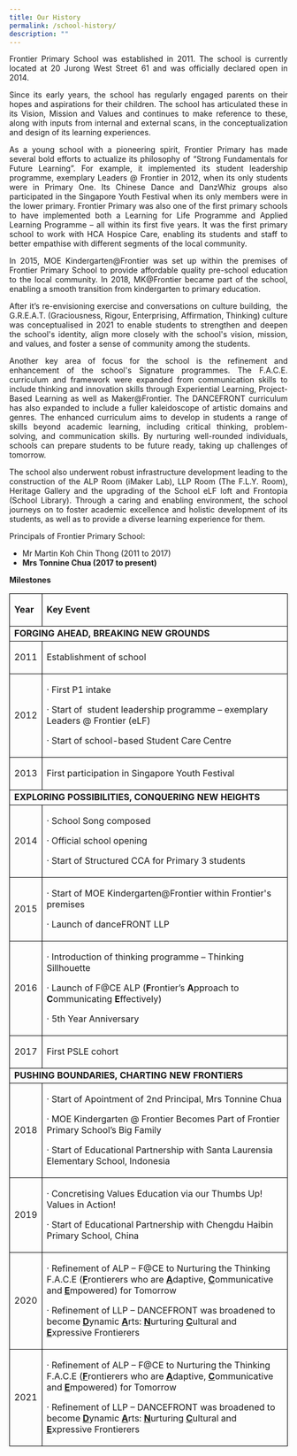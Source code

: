 ```yaml
---
title: Our History
permalink: /school-history/
description: ""
---
```

<p style="text-align: justify;">Frontier Primary School was established in 2011. The school is currently located at 20 Jurong West Street 61 and was officially declared open in 2014.</p>
<p style="text-align: justify;">Since its early years, the school has regularly engaged parents on their hopes and aspirations for their children. The school has articulated these in its Vision, Mission and Values and continues to make reference to these, along with inputs from internal and external scans, in the conceptualization and design of its learning experiences.</p>
<p style="text-align: justify;">As a young school with a pioneering spirit, Frontier Primary has made several bold efforts to actualize its philosophy of “Strong Fundamentals for Future Learning”. For example, it implemented its student leadership programme, exemplary Leaders @ Frontier in 2012, when its only students were in Primary One. Its Chinese Dance and DanzWhiz groups also participated in the Singapore Youth Festival when its only members were in the lower primary. Frontier Primary was also one of the first primary schools to have implemented both a Learning for Life Programme and Applied Learning Programme – all within its first five years. It was the first primary school to work with HCA Hospice Care, enabling its students and staff to better empathise with different segments of the local community.</p>
<p style="text-align: justify;">In 2015, MOE Kindergarten@Frontier was set up within the premises of Frontier Primary School to provide affordable quality pre-school education to the local community. In 2018, MK@Frontier became part of the school, enabling a smooth transition from kindergarten to primary education.</p>
<p style="text-align: justify;">After it’s re-envisioning exercise and conversations on culture building,&nbsp; the G.R.E.A.T. (Graciousness, Rigour, Enterprising, Affirmation, Thinking) culture was conceptualised in 2021 to enable students to strengthen and deepen the school's identity, align more closely with the school's vision, mission, and values, and foster a sense of community among the students.</p>
<p style="text-align: justify;">Another key area of focus for the school is the refinement and enhancement of the school's Signature programmes. The F.A.C.E. curriculum and framework were expanded from communication skills to include thinking and innovation skills through Experiential Learning, Project-Based Learning as well as Maker@Frontier. The DANCEFRONT curriculum has also expanded to include a fuller kaleidoscope of artistic domains and genres. The enhanced curriculum aims to develop in students a range of skills beyond academic learning, including critical thinking, problem-solving, and communication skills. By nurturing well-rounded individuals, schools can prepare students to be future ready, taking up challenges of tomorrow.</p>
<p style="text-align: justify;">The school also underwent robust infrastructure development leading to the construction of the ALP Room (iMaker Lab), LLP Room (The F.L.Y. Room), Heritage Gallery and the upgrading of the School eLF loft and Frontopia (School Library). Through a caring and enabling environment, the school journeys on to foster academic excellence and holistic development of its students, as well as to provide a diverse learning experience for them.</p>
<p>Principals of Frontier Primary School:</p>
<ul>
<li>Mr Martin Koh Chin Thong (2011 to 2017)</li>
<li><strong>Mrs Tonnine Chua (2017 to present)</strong></li>
</ul>
<p><strong>Milestones</strong></p>
<table style="border:&quot;1px">
<tbody>
<tr>
<td style="border:1px solid black;">
<p><strong>Year</strong></p>
</td>
<td style="border:1px solid black;">
<p><strong>Key Event</strong></p>
</td>
</tr>
<tr>
<td colspan="2" style="border:1px solid black;"><strong>FORGING AHEAD, BREAKING NEW GROUNDS</strong></td>
</tr>
<tr>
<td style="border:1px solid black;">
<p>2011</p>
</td>
<td style="border:1px solid black;">
<p>Establishment of school</p>
</td>
</tr>
<tr>
<td style="border:1px solid black;">
<p>2012</p>
</td>
<td style="border:1px solid black;">
<p>·&nbsp;First P1 intake</p>
<p>·&nbsp;Start of &nbsp;student leadership programme – exemplary Leaders @ Frontier (eLF)</p>
<p>·&nbsp;Start of school-based Student Care Centre</p>
</td>
</tr>
<tr>
<td style="border:1px solid black;">
<p>2013</p>
</td>
<td style="border:1px solid black;">
<p>First participation in Singapore Youth Festival</p>
</td>
</tr>
<tr>
<td colspan="2" style="border:1px solid black;"><strong>EXPLORING POSSIBILITIES, CONQUERING NEW HEIGHTS</strong></td>
</tr>
<tr>
<td style="border:1px solid black;">
<p>2014</p>
</td>
<td style="border:1px solid black;">
<p>·&nbsp;School Song composed</p>
<p>·&nbsp;Official school opening</p>
<p>·&nbsp;Start of Structured CCA for Primary 3 students</p>
</td>
</tr>
<tr>
<td style="border:1px solid black;">
<p>2015</p>
</td>
<td style="border:1px solid black;">
<p>·&nbsp;Start of MOE Kindergarten@Frontier within Frontier's premises</p>
<p>·&nbsp;Launch of danceFRONT LLP</p>
</td>
</tr>
<tr>
<td style="border:1px solid black;">
<p>2016</p>
</td>
<td style="border:1px solid black;">
<p>·&nbsp;Introduction of thinking programme – Thinking Sillhouette</p>
	<p>·&nbsp;Launch of F@CE ALP (<strong>F</strong>rontier’s <strong>A</strong>pproach to <strong>C</strong>ommunicating <strong>E</strong>ffectively)</p>
<p>·&nbsp;5th Year Anniversary</p>
</td>
</tr>
<tr>
<td style="border:1px solid black;">
<p>2017</p>
</td>
<td style="border:1px solid black;">
<p>First PSLE cohort</p>
</td>
</tr>
<tr>
<td colspan="2" style="border:1px solid black;"><strong>PUSHING BOUNDARIES, CHARTING NEW FRONTIERS</strong></td>
</tr>
<tr>
<td style="border:1px solid black;">
<p>2018</p>
</td>
<td style="border:1px solid black;">
<p>·&nbsp;Start of Apointment of 2nd Principal, Mrs Tonnine Chua</p>
<p>·&nbsp;MOE Kindergarten @ Frontier Becomes Part of Frontier Primary School’s Big Family</p>
<p>·&nbsp;Start of Educational Partnership with Santa Laurensia Elementary School, Indonesia</p>
</td>
</tr>
<tr>
<td style="border:1px solid black;">
<p>2019</p>
</td>
<td style="border:1px solid black;">
<p>·&nbsp;Concretising Values Education via our Thumbs Up! Values in Action!</p>
<p>·&nbsp;Start of Educational Partnership with Chengdu Haibin Primary School, China</p>
</td>
</tr>
<tr>
<td style="border:1px solid black;">
<p>2020</p>
</td>
<td style="border:1px solid black;">
	<p>·&nbsp;Refinement of ALP – F@CE to Nurturing the Thinking F.A.C.E (<strong><u>F</u></strong>rontierers who are <strong><u>A</u></strong>daptive, <strong><u>C</u></strong>ommunicative and <strong><u>E</u></strong>mpowered) for Tomorrow</p>
	<p>·&nbsp;Refinement of LLP – DANCEFRONT was broadened to become <strong><u>D</u></strong>ynamic <strong><u>A</u></strong>rts: <strong><u>N</u></strong>urturing <strong><u>C</u></strong>ultural and <strong><u>E</u></strong>xpressive Frontierers</p>
</td>
</tr>
<tr>
<td style="border:1px solid black;">
<p>2021</p>
</td>
<td style="border:1px solid black;">
	<p>·&nbsp;Refinement of ALP – F@CE to Nurturing the Thinking F.A.C.E (<strong><u>F</u></strong>rontierers who are <strong><u>A</u></strong>daptive, <strong><u>C</u></strong>ommunicative and <strong><u>E</u></strong>mpowered) for Tomorrow</p>
	<p>·&nbsp;Refinement of LLP – DANCEFRONT was broadened to become <strong><u>D</u></strong>ynamic <strong><u>A</u></strong>rts: <strong><u>N</u></strong>urturing <strong><u>C</u></strong>ultural and <strong><u>E</u></strong>xpressive Frontierers</p>
</td>
</tr>
</tbody>
</table>